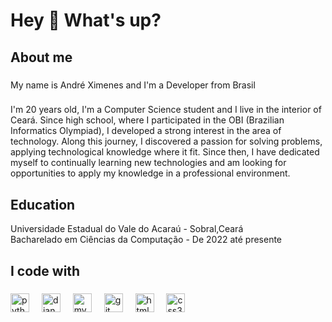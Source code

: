 <h1 align="left">Hey 👋 What's up?</h1>

###

<h2 align="left">About me</h2>

###

<p align="left">My name is André Ximenes and I'm a Developer from Brasil</p>

###

<p align="left">I'm 20 years old, I'm a Computer Science student and I live in the interior of Ceará. Since high school, where I participated in the OBI (Brazilian Informatics Olympiad), I developed a strong interest in the area of ​​technology. Along this journey, I discovered a passion for solving problems, applying technological knowledge where it fit. Since then, I have dedicated myself to continually learning new technologies and am looking for opportunities to apply my knowledge in a professional environment.</p>

###

<h2 align="left">Education</h2>
<p align="left">Universidade Estadual do Vale do Acaraú - Sobral,Ceará<br>
Bacharelado em Ciências da Computação - De 2022 até presente</p>

###

<h2 align="left">I code with</h2>

###

<div align="left">
  <img src="https://img.shields.io/badge/Python-3776AB?logo=python&logoColor=white&style=for-the-badge" height="30" alt="python logo"  />
  <img width="12" />
  <img src="https://img.shields.io/badge/Django-092E20?logo=django&logoColor=white&style=for-the-badge" height="30" alt="django logo"  />
  <img width="12" />
  <img src="https://img.shields.io/badge/MySQL-4479A1?logo=mysql&logoColor=white&style=for-the-badge" height="30" alt="mysql logo"  />
  <img width="12" />
  <img src="https://img.shields.io/badge/Git-F05032?logo=git&logoColor=white&style=for-the-badge" height="30" alt="git logo"  />
  <img width="12" />
  <img src="https://img.shields.io/badge/HTML5-E34F26?logo=html5&logoColor=white&style=for-the-badge" height="30" alt="html5 logo"  />
  <img width="12" />
  <img src="https://img.shields.io/badge/CSS3-1572B6?logo=css3&logoColor=white&style=for-the-badge" height="30" alt="css3 logo"  />
</div>

###
